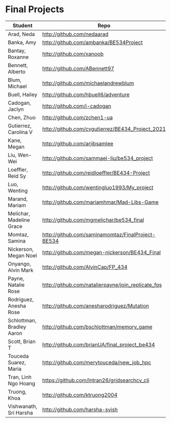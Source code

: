 # Final Projects

| Student | Repo |
| ------- | ---- |
| Arad, Neda | http://github.com/nedaarad |
| Banka, Amy | http://github.com/ambanka/BE534Project  |
| Bantay, Roxanne | http://github.com/xanoob |
| Bennett, Alberto | http://github.com/ABennett97 |
| Blum, Michael | http://github.com/michaelandrewblum |
| Buell, Hailey | http://github.com/hbuell6/adventure |
| Cadogan, Jaclyn | http://github.com/j-cadogan |
| Chen, Zhuo | http://github.com/zchen1-ua |
| Gutierrez, Carolina V | http://github.com/cvgutierrez/BE434_Project_2021 |
| Kane, Megan | http://github.com/arjibsamlee |
| Liu, Wen-Wei | http://github.com/sammael-liu/be534_project |
| Loeffler, Reid Sy | http://github.com/reidloeffler/BE434-Project |
| Luo, Wenting | http://github.com/wentingluo1993/My_project |
| Marand, Mariam | http://github.com/mariamhmar/Mad-Libs-Game  |
| Melichar, Madeline Grace | http://github.com/mgmelichar/be534_final |
| Momtaz, Samina | http://github.com/saminamomtaz/FinalProject-BE534 |
| Nickerson, Megan Noel | http://github.com/megan-nickerson/BE434_Final |
| Onyango, Alvin Mark | http://github.com/AlvinCap/FP_434 |
| Payne, Natalie Rose | http://github.com/natalierpayne/join_replicate_fqs |
| Rodriguez, Anesha Rose | http://github.com/anesharodriguez/Mutation |
| Schlottman, Bradley Aaron | http://github.com/bschlottman/memory_game |
| Scott, Brian T | http://github.com/brianUA/final_project_be434 |
| Touceda Suarez, Maria | http://github.com/merytouceda/new_job_hpc |
| Tran, Linh Ngo Hoang | https://github.com/lntran26/gridsearchcv_cli |
| Truong, Khoa | http://github.com/ktruong2004 |
| Vishwanath, Sri Harsha | http://github.com/harsha-svish |
